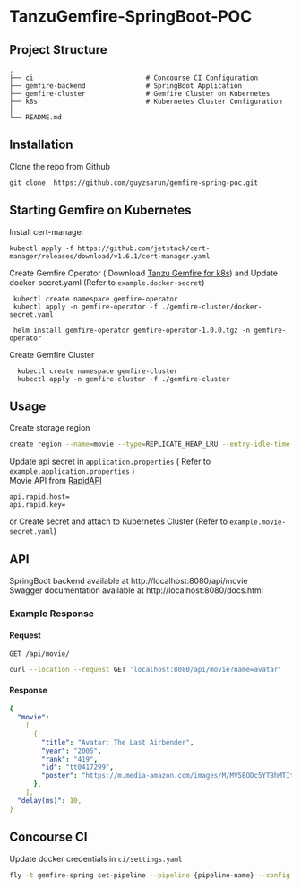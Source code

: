 # TanzuGemfire-SpringBoot-POC

## Project Structure

    .
    ├── ci                            # Concourse CI Configuration
    ├── gemfire-backend               # SpringBoot Application
    ├── gemfire-cluster               # Gemfire Cluster on Kubernetes
    ├── k8s                           # Kubernetes Cluster Configuration
    │
    └── README.md

## Installation

Clone the repo from Github

```
git clone  https://github.com/guyzsarun/gemfire-spring-poc.git
```

## Starting Gemfire on Kubernetes

Install cert-manager

```
kubectl apply -f https://github.com/jetstack/cert-manager/releases/download/v1.6.1/cert-manager.yaml
```

Create Gemfire Operator ( Download [Tanzu Gemfire for k8s](https://network.pivotal.io/products/tanzu-gemfire-for-kubernetes/)) and Update docker-secret.yaml (Refer to `example.docker-secret`)

```
 kubectl create namespace gemfire-operator
 kubectl apply -n gemfire-operator -f ./gemfire-cluster/docker-secret.yaml

 helm install gemfire-operator gemfire-operator-1.0.0.tgz -n gemfire-operator
```

Create Gemfire Cluster

```
  kubectl create namespace gemfire-cluster
  kubectl apply -n gemfire-cluster -f ./gemfire-cluster
```

## Usage

Create storage region

```sh
create region --name=movie --type=REPLICATE_HEAP_LRU --entry-idle-time-expiration=3600 --enable-statistics
```

Update api secret in `application.properties` ( Refer to `example.application.properties` )<br>
Movie API from [RapidAPI](https://rapidapi.com/apidojo/api/imdb8/)

```
api.rapid.host=
api.rapid.key=
```

or Create secret and attach to Kubernetes Cluster (Refer to `example.movie-secret.yaml`)

## API

SpringBoot backend available at http://localhost:8080/api/movie <br>
Swagger documentation available at http://localhost:8080/docs.html

### Example Response

#### Request

`GET /api/movie/`

```sh
curl --location --request GET 'localhost:8080/api/movie?name=avatar'
```

#### Response

```yaml
{
  "movie":
    [
      {
        "title": "Avatar: The Last Airbender",
        "year": "2005",
        "rank": "419",
        "id": "tt0417299",
        "poster": "https://m.media-amazon.com/images/M/MV5BODc5YTBhMTItMjhkNi00ZTIxLWI0YjAtNTZmOTY0YjRlZGQ0XkEyXkFqcGdeQXVyODUwNjEzMzg@._V1_.jpg",
      },
    ],
  "delay(ms)": 10,
}
```

## Concourse CI

Update docker credentials in `ci/settings.yaml`

```sh
fly -t gemfire-spring set-pipeline --pipeline {pipeline-name} --config ./ci/pipeline.yaml -l ./ci/settings.yaml
```
